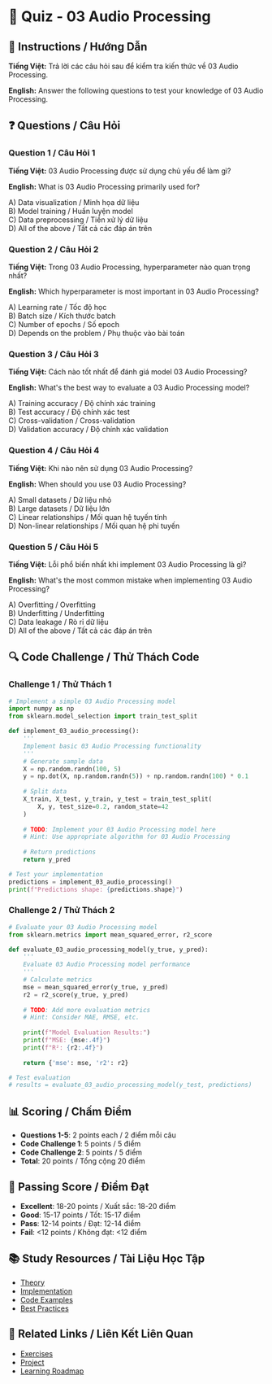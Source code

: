 # 🧠 Quiz - 03 Audio Processing

## 📝 Instructions / Hướng Dẫn

**Tiếng Việt:** Trả lời các câu hỏi sau để kiểm tra kiến thức về 03 Audio Processing.

**English:** Answer the following questions to test your knowledge of 03 Audio Processing.

## ❓ Questions / Câu Hỏi

### Question 1 / Câu Hỏi 1
**Tiếng Việt:** 03 Audio Processing được sử dụng chủ yếu để làm gì?

**English:** What is 03 Audio Processing primarily used for?

A) Data visualization / Minh họa dữ liệu  
B) Model training / Huấn luyện model  
C) Data preprocessing / Tiền xử lý dữ liệu  
D) All of the above / Tất cả các đáp án trên

### Question 2 / Câu Hỏi 2
**Tiếng Việt:** Trong 03 Audio Processing, hyperparameter nào quan trọng nhất?

**English:** Which hyperparameter is most important in 03 Audio Processing?

A) Learning rate / Tốc độ học  
B) Batch size / Kích thước batch  
C) Number of epochs / Số epoch  
D) Depends on the problem / Phụ thuộc vào bài toán

### Question 3 / Câu Hỏi 3
**Tiếng Việt:** Cách nào tốt nhất để đánh giá model 03 Audio Processing?

**English:** What's the best way to evaluate a 03 Audio Processing model?

A) Training accuracy / Độ chính xác training  
B) Test accuracy / Độ chính xác test  
C) Cross-validation / Cross-validation  
D) Validation accuracy / Độ chính xác validation

### Question 4 / Câu Hỏi 4
**Tiếng Việt:** Khi nào nên sử dụng 03 Audio Processing?

**English:** When should you use 03 Audio Processing?

A) Small datasets / Dữ liệu nhỏ  
B) Large datasets / Dữ liệu lớn  
C) Linear relationships / Mối quan hệ tuyến tính  
D) Non-linear relationships / Mối quan hệ phi tuyến

### Question 5 / Câu Hỏi 5
**Tiếng Việt:** Lỗi phổ biến nhất khi implement 03 Audio Processing là gì?

**English:** What's the most common mistake when implementing 03 Audio Processing?

A) Overfitting / Overfitting  
B) Underfitting / Underfitting  
C) Data leakage / Rò rỉ dữ liệu  
D) All of the above / Tất cả các đáp án trên

## 🔍 Code Challenge / Thử Thách Code

### Challenge 1 / Thử Thách 1
```python
# Implement a simple 03 Audio Processing model
import numpy as np
from sklearn.model_selection import train_test_split

def implement_03_audio_processing():
    '''
    Implement basic 03 Audio Processing functionality
    '''
    # Generate sample data
    X = np.random.randn(100, 5)
    y = np.dot(X, np.random.randn(5)) + np.random.randn(100) * 0.1
    
    # Split data
    X_train, X_test, y_train, y_test = train_test_split(
        X, y, test_size=0.2, random_state=42
    )
    
    # TODO: Implement your 03 Audio Processing model here
    # Hint: Use appropriate algorithm for 03 Audio Processing
    
    # Return predictions
    return y_pred

# Test your implementation
predictions = implement_03_audio_processing()
print(f"Predictions shape: {predictions.shape}")
```

### Challenge 2 / Thử Thách 2
```python
# Evaluate your 03 Audio Processing model
from sklearn.metrics import mean_squared_error, r2_score

def evaluate_03_audio_processing_model(y_true, y_pred):
    '''
    Evaluate 03 Audio Processing model performance
    '''
    # Calculate metrics
    mse = mean_squared_error(y_true, y_pred)
    r2 = r2_score(y_true, y_pred)
    
    # TODO: Add more evaluation metrics
    # Hint: Consider MAE, RMSE, etc.
    
    print(f"Model Evaluation Results:")
    print(f"MSE: {mse:.4f}")
    print(f"R²: {r2:.4f}")
    
    return {'mse': mse, 'r2': r2}

# Test evaluation
# results = evaluate_03_audio_processing_model(y_test, predictions)
```

## 📊 Scoring / Chấm Điểm

- **Questions 1-5**: 2 points each / 2 điểm mỗi câu
- **Code Challenge 1**: 5 points / 5 điểm
- **Code Challenge 2**: 5 points / 5 điểm
- **Total**: 20 points / Tổng cộng 20 điểm

## 🎯 Passing Score / Điểm Đạt

- **Excellent**: 18-20 points / Xuất sắc: 18-20 điểm
- **Good**: 15-17 points / Tốt: 15-17 điểm  
- **Pass**: 12-14 points / Đạt: 12-14 điểm
- **Fail**: <12 points / Không đạt: <12 điểm

## 📚 Study Resources / Tài Liệu Học Tập

- [Theory](./THEORY_03_audio_processing.md)
- [Implementation](./IMPLEMENTATION_03_audio_processing.md)
- [Code Examples](./CODE_EXAMPLES_03_audio_processing.md)
- [Best Practices](./BEST_PRACTICES_03_audio_processing.md)

## 🔗 Related Links / Liên Kết Liên Quan

- [Exercises](./EXERCISES_03_audio_processing.md)
- [Project](./PROJECT_03_audio_processing.md)
- [Learning Roadmap](./LEARNING_ROADMAP_03_audio_processing.md)
